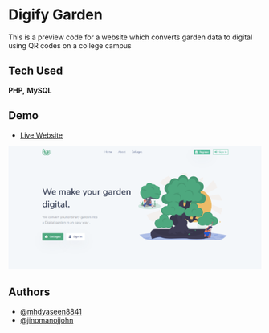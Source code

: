 # Digify Garden

This is a preview code for a website which converts 
garden data to digital using QR codes on a college campus

## Tech Used

**PHP,** **MySQL**

## Demo

 - [Live Website](https://www.digifygarden.com/)
 <p>
    <img src="preview/E-Garden.png"/>
</p>
  
## Authors
- [@mhdyaseen8841](https://www.github.com/mhdyaseen8841)
- [@jinomanojjohn](https://www.github.com/jinomanojjohn)


